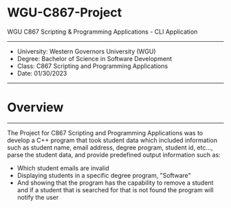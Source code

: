 # WGU-C867-Project

WGU C867 Scripting & Programming Applications - CLI Application

---

* University: Western Governors University (WGU)
* Degree: Bachelor of Science in Software Development
* Class: C867 Scripting and Programming Applications
* Date: 01/30/2023

---

# Overview



---

The Project for C867 Scripting and Programming Applications was to develop a C++ program that took student data which included information such as student name, email address, degree program, student id, etc..., parse the student data, and provide predefined output information such as:
- Which student emails are invalid
- Displaying students in a specific degree program, "Software"
- And showing that the program has the capability to remove a student and if a student that is searched for that is not found the program will notify the user



